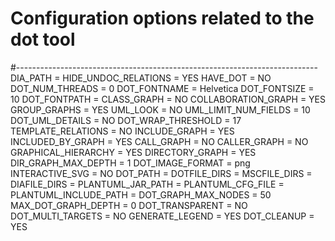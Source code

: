 # Configuration options related to the dot tool
#---------------------------------------------------------------------------
DIA_PATH               =
HIDE_UNDOC_RELATIONS   = YES
HAVE_DOT               = NO
DOT_NUM_THREADS        = 0
DOT_FONTNAME           = Helvetica
DOT_FONTSIZE           = 10
DOT_FONTPATH           =
CLASS_GRAPH            = NO
COLLABORATION_GRAPH    = YES
GROUP_GRAPHS           = YES
UML_LOOK               = NO
UML_LIMIT_NUM_FIELDS   = 10
DOT_UML_DETAILS        = NO
DOT_WRAP_THRESHOLD     = 17
TEMPLATE_RELATIONS     = NO
INCLUDE_GRAPH          = YES
INCLUDED_BY_GRAPH      = YES
CALL_GRAPH             = NO
CALLER_GRAPH           = NO
GRAPHICAL_HIERARCHY    = YES
DIRECTORY_GRAPH        = YES
DIR_GRAPH_MAX_DEPTH    = 1
DOT_IMAGE_FORMAT       = png
INTERACTIVE_SVG        = NO
DOT_PATH               =
DOTFILE_DIRS           =
MSCFILE_DIRS           =
DIAFILE_DIRS           =
PLANTUML_JAR_PATH      =
PLANTUML_CFG_FILE      =
PLANTUML_INCLUDE_PATH  =
DOT_GRAPH_MAX_NODES    = 50
MAX_DOT_GRAPH_DEPTH    = 0
DOT_TRANSPARENT        = NO
DOT_MULTI_TARGETS      = NO
GENERATE_LEGEND        = YES
DOT_CLEANUP            = YES
